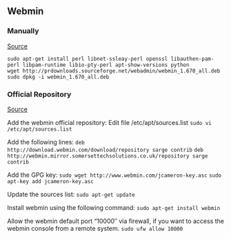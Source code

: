 ## Webmin ##

### Manually

[Source](http://www.ubuntugeek.com/how-to-install-webmin-on-ubuntu-12-04-precise-server.html) 

`sudo apt-get install perl libnet-ssleay-perl openssl libauthen-pam-perl libpam-runtime libio-pty-perl apt-show-versions python`  
`wget http://prdownloads.sourceforge.net/webadmin/webmin_1.670_all.deb`
`sudo dpkg -i webmin_1.670_all.deb`

### Official Repository
[Source](http://www.unixmen.com/install-webmin-ubuntu-14-04/)

Add the webmin official repository:
Edit file /etc/apt/sources.list
`sudo vi /etc/apt/sources.list`

Add the following lines:
`deb http://download.webmin.com/download/repository sarge contrib`
`deb http://webmin.mirror.somersettechsolutions.co.uk/repository sarge contrib`

Add the GPG key:
`sudo wget http://www.webmin.com/jcameron-key.asc`
`sudo apt-key add jcameron-key.asc`

Update the sources list:
`sudo apt-get update`

Install webmin using the following command:
`sudo apt-get install webmin`

Allow the webmin default port “10000″ via firewall, if you want to access the webmin console from a remote system.
`sudo ufw allow 10000`